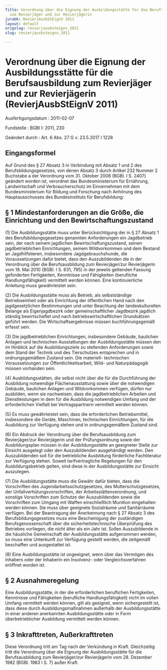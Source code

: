 ```yaml
---
Title: Verordnung über die Eignung der Ausbildungsstätte für die Berufsausbildung
  zum Revierjäger und zur Revierjägerin
jurabk: RevierjAusbStEignV 2011
layout: default
origslug: revierjausbsteignv_2011
slug: revierjausbsteignv_2011

---
```


# Verordnung über die Eignung der Ausbildungsstätte für die Berufsausbildung zum Revierjäger und zur Revierjägerin (RevierjAusbStEignV 2011)

Ausfertigungsdatum
:   2011-02-07

Fundstelle
:   BGBl I: 2011, 230

Geändert durch
:   Art. 6 Abs. 27 G v. 23.5.2017 I 1228


## Eingangsformel

Auf Grund des § 27 Absatz 3 in Verbindung mit Absatz 1 und 2 des
Berufsbildungsgesetzes, von denen Absatz 3 durch Artikel 232 Nummer 2
Buchstabe a der Verordnung vom 31. Oktober 2006 (BGBl. I S. 2407)
geändert worden ist, verordnet das Bundesministerium für Ernährung,
Landwirtschaft und Verbraucherschutz im Einvernehmen mit dem
Bundesministerium für Bildung und Forschung nach Anhörung des
Hauptausschusses des Bundesinstituts für Berufsbildung:


## § 1 Mindestanforderungen an die Größe, die Einrichtung und den Bewirtschaftungszustand

(1) Die Ausbildungsstätte muss unter Berücksichtigung der in § 27
Absatz 1 des Berufsbildungsgesetzes genannten Anforderungen ein
Jagdbetrieb sein, der nach seinem jagdlichen Bewirtschaftungszustand,
seinen jagdbetrieblichen Einrichtungen, seinem Wildvorkommen und dem
Bestand an Jagdhilfstieren, insbesondere Jagdgebrauchshunde, die
Voraussetzungen dafür bietet, dass den Auszubildenden die in der
Verordnung über die Berufsausbildung zum Revierjäger/zur Revierjägerin
vom 18. Mai 2010 (BGBl. I S. 631, 795) in der jeweils geltenden
Fassung geforderten Fertigkeiten, Kenntnisse und Fähigkeiten
(berufliche Handlungsfähigkeit) vermittelt werden können. Eine
kontinuierliche Anleitung muss gewährleistet sein.

(2) Die Ausbildungsstätte muss als Betrieb, als selbstständige
Betriebseinheit oder als Einrichtung der öffentlichen Hand nach den
jagdgesetzlichen Bestimmungen und unter Beachtung der
landeskulturellen Belange als Eigenjagdbezirk oder gemeinschaftlicher
Jagdbezirk jagdlich ständig bewirtschaftet und nach
betriebswirtschaftlichen Grundsätzen geführt werden. Die
Wirtschaftsergebnisse müssen buchführungsgemäß erfasst sein.

(3) Die jagdbetrieblichen Einrichtungen, insbesondere Gebäude,
baulichen Anlagen und technischen Ausstattungen der Ausbildungsstätte
müssen den im Hinblick auf die Ausbildungsziele zu stellenden
Anforderungen sowie dem Stand der Technik und des Tierschutzes
entsprechen und in ordnungsgemäßem Zustand sein. Die materiell-
technischen Voraussetzungen zur Öffentlichkeitsarbeit, Wild- und
Naturpädagogik müssen vorhanden sein.

(4) Ausbildungsstätten, die selbst nicht über die für die Durchführung
der Ausbildung notwendige Flächenausstattung sowie über die
notwendigen Gebäude, baulichen Anlagen und Wildvorkommen verfügen,
dürfen nur ausbilden, wenn sie nachweisen, dass die jagdbetrieblichen
Arbeiten und Dienstleistungen in dem für die Ausbildung notwendigen
Umfang und der erforderlichen Vielfalt bei Vertragspartnern vermittelt
werden können.

(5) Es muss gewährleistet sein, dass die erforderlichen
Betriebsmittel, insbesondere die Geräte, Maschinen, technischen
Einrichtungen, für die Ausbildung zur Verfügung stehen und in
ordnungsgemäßem Zustand sind.

(6) Ein Abdruck der Verordnung über die Berufsausbildung zum
Revierjäger/zur Revierjägerin und der Prüfungsordnung sowie der
Ausbildungsplan müssen in der Ausbildungsstätte an geeigneter Stelle
zur Einsicht ausgelegt oder den Auszubildenden ausgehändigt werden.
Den Auszubildenden soll für die betriebliche Ausbildung förderliche
Fachliteratur zur Verfügung stehen. Soweit tarifvertragliche
Regelungen für den Ausbildungsbetrieb gelten, sind diese in der
Ausbildungsstätte zur Einsicht auszulegen.

(7) Die Ausbildungsstätte muss die Gewähr dafür bieten, dass die
Vorschriften des Jugendarbeitsschutzgesetzes, des
Mutterschutzgesetzes, der Unfallverhütungsvorschriften, der
Arbeitsstättenverordnung, und sonstige Vorschriften zum Schutze der
Auszubildenden sowie die Vorschriften zum Umgang mit Waffen
einschließlich Munition eingehalten werden können. Sie muss über
geeignete Sozialräume und Sanitärräume verfügen. Bei der Beantragung
der Anerkennung nach § 27 Absatz 3 des Berufsbildungsgesetzes muss
eine Bescheinigung der zuständigen Berufsgenossenschaft über die
sicherheitstechnische Überprüfung des Betriebes vorliegen, die nicht
älter als ein Jahr ist. Sollen Auszubildende in die häusliche
Gemeinschaft der Ausbildungsstätte aufgenommen werden, so muss eine
Unterkunft zur Verfügung gestellt werden, die zeitgemäß beschaffen und
ausgestattet ist.

(8) Eine Ausbildungsstätte ist ungeeignet, wenn über das Vermögen des
Inhabers oder der Inhaberin ein Insolvenz- oder Vergleichsverfahren
eröffnet worden ist.


## § 2 Ausnahmeregelung

Eine Ausbildungsstätte, in der die erforderlichen beruflichen
Fertigkeiten, Kenntnisse und Fähigkeiten (berufliche
Handlungsfähigkeit) nicht im vollen Umfang vermittelt werden können,
gilt als geeignet, wenn sichergestellt ist, dass diese durch
Ausbildungsmaßnahmen außerhalb der Ausbildungsstätte in einer anderen
anerkannten Ausbildungsstätte oder in Form überbetrieblicher
Ausbildung vermittelt werden können.


## § 3 Inkrafttreten, Außerkrafttreten

Diese Verordnung tritt am Tag nach der Verkündung in Kraft.
Gleichzeitig tritt die Verordnung über die Eignung der
Ausbildungsstätte für die Berufsausbildung zum Revierjäger/zur
Revierjägerin vom 28. Dezember 1982 (BGBl. 1983 I S. 7) außer Kraft.

